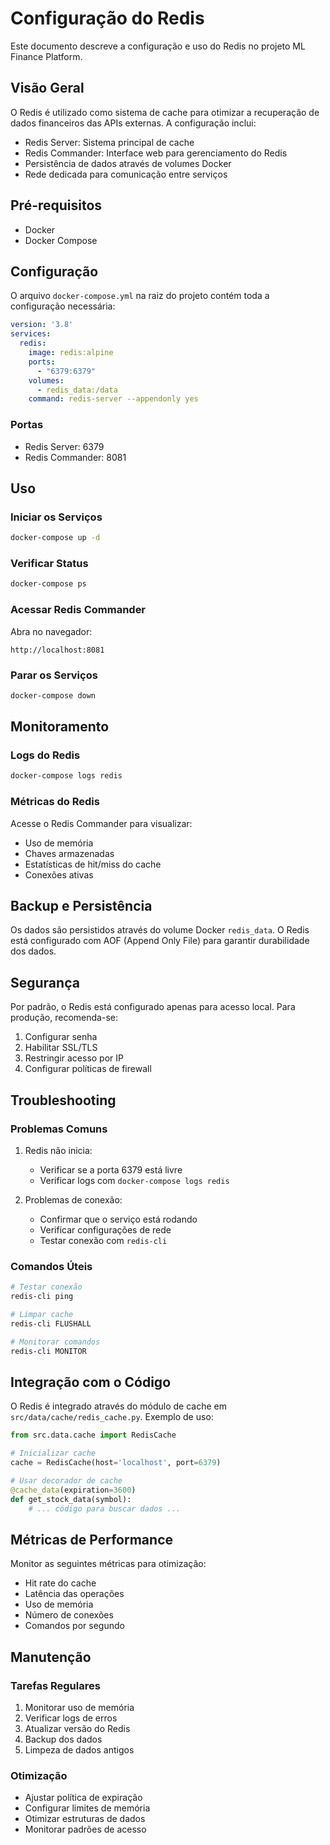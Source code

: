 # Configuração do Redis

Este documento descreve a configuração e uso do Redis no projeto ML Finance Platform.

## Visão Geral

O Redis é utilizado como sistema de cache para otimizar a recuperação de dados financeiros das APIs externas. A configuração inclui:

- Redis Server: Sistema principal de cache
- Redis Commander: Interface web para gerenciamento do Redis
- Persistência de dados através de volumes Docker
- Rede dedicada para comunicação entre serviços

## Pré-requisitos

- Docker
- Docker Compose

## Configuração

O arquivo `docker-compose.yml` na raiz do projeto contém toda a configuração necessária:

```yaml
version: '3.8'
services:
  redis:
    image: redis:alpine
    ports:
      - "6379:6379"
    volumes:
      - redis_data:/data
    command: redis-server --appendonly yes
```

### Portas

- Redis Server: 6379
- Redis Commander: 8081

## Uso

### Iniciar os Serviços

```bash
docker-compose up -d
```

### Verificar Status

```bash
docker-compose ps
```

### Acessar Redis Commander

Abra no navegador:
```
http://localhost:8081
```

### Parar os Serviços

```bash
docker-compose down
```

## Monitoramento

### Logs do Redis

```bash
docker-compose logs redis
```

### Métricas do Redis

Acesse o Redis Commander para visualizar:
- Uso de memória
- Chaves armazenadas
- Estatísticas de hit/miss do cache
- Conexões ativas

## Backup e Persistência

Os dados são persistidos através do volume Docker `redis_data`. O Redis está configurado com AOF (Append Only File) para garantir durabilidade dos dados.

## Segurança

Por padrão, o Redis está configurado apenas para acesso local. Para produção, recomenda-se:

1. Configurar senha
2. Habilitar SSL/TLS
3. Restringir acesso por IP
4. Configurar políticas de firewall

## Troubleshooting

### Problemas Comuns

1. Redis não inicia:
   - Verificar se a porta 6379 está livre
   - Verificar logs com `docker-compose logs redis`

2. Problemas de conexão:
   - Confirmar que o serviço está rodando
   - Verificar configurações de rede
   - Testar conexão com `redis-cli`

### Comandos Úteis

```bash
# Testar conexão
redis-cli ping

# Limpar cache
redis-cli FLUSHALL

# Monitorar comandos
redis-cli MONITOR
```

## Integração com o Código

O Redis é integrado através do módulo de cache em `src/data/cache/redis_cache.py`. Exemplo de uso:

```python
from src.data.cache import RedisCache

# Inicializar cache
cache = RedisCache(host='localhost', port=6379)

# Usar decorador de cache
@cache_data(expiration=3600)
def get_stock_data(symbol):
    # ... código para buscar dados ...
```

## Métricas de Performance

Monitor as seguintes métricas para otimização:

- Hit rate do cache
- Latência das operações
- Uso de memória
- Número de conexões
- Comandos por segundo

## Manutenção

### Tarefas Regulares

1. Monitorar uso de memória
2. Verificar logs de erros
3. Atualizar versão do Redis
4. Backup dos dados
5. Limpeza de dados antigos

### Otimização

- Ajustar política de expiração
- Configurar limites de memória
- Otimizar estruturas de dados
- Monitorar padrões de acesso 